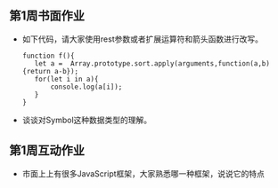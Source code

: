 
## 第1周书面作业


*  如下代码，请大家使用rest参数或者扩展运算符和箭头函数进行改写。
	```
	function f(){
	   let a =  Array.prototype.sort.apply(arguments,function(a,b){return a-b});
	   for(let i in a){
		   console.log(a[i]);
	   }
	}
	```

* 谈谈对Symbol这种数据类型的理解。

## 第1周互动作业

*  市面上上有很多JavaScript框架，大家熟悉哪一种框架，说说它的特点
